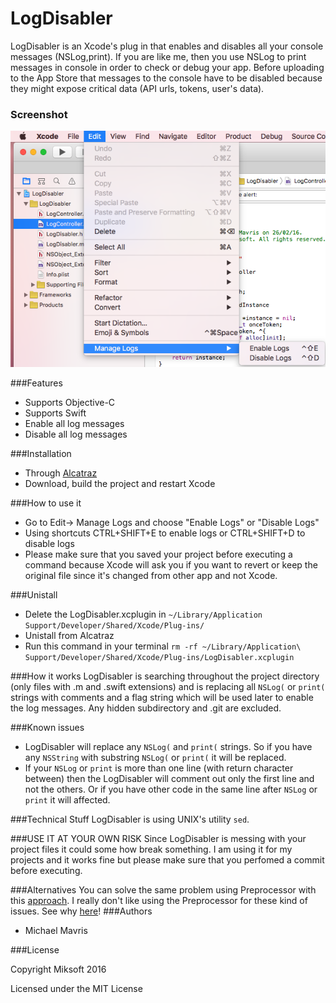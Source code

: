 
LogDisabler
======

LogDisabler is an Xcode's plug in that enables and disables all your console messages (NSLog,print).
If you are like me, then you use NSLog to print messages in console in order to check or debug your app.
Before uploading to the App Store that messages to the console have to be disabled because they might expose critical data (API urls, tokens, user's data).

### Screenshot
![image](screenshot1.png)

###Features
+ Supports Objective-C
+ Supports Swift
+ Enable all log messages
+ Disable all log messages

###Installation
- Through [Alcatraz](https://github.com/alcatraz/Alcatraz)
- Download, build the project and restart Xcode

###How to use it
- Go to Edit-> Manage Logs and choose "Enable Logs" or "Disable Logs"
- Using shortcuts CTRL+SHIFT+E to enable logs or CTRL+SHIFT+D to disable logs
- Please make sure that you saved your project before executing a command because Xcode will ask you if you want to revert or keep the original file since it's changed from other app and not Xcode.

###Unistall
- Delete the LogDisabler.xcplugin in `~/Library/Application Support/Developer/Shared/Xcode/Plug-ins/`
- Unistall from Alcatraz
- Run this command in your terminal `rm -rf ~/Library/Application\ Support/Developer/Shared/Xcode/Plug-ins/LogDisabler.xcplugin`

###How it works
LogDisabler is searching throughout the project directory (only files with .m and .swift extensions) and is replacing all `NSLog(` or `print(` strings with comments and a flag string which will be used later to enable the log messages.
Any hidden subdirectory and .git are excluded.

###Known issues
- LogDisabler will replace any `NSLog(` and `print(` strings. So if you have any `NSString` with substring `NSLog(` or `print(` it will be replaced.
- If your `NSLog` or `print` is more than one line (with return character between) then the LogDisabler will comment out only the first line and not the others. Or if you have other code in the same line after `NSLog` or `print` it will affected.

###Technical Stuff
LogDisabler is using UNIX's utility `sed`.

###USE IT AT YOUR OWN RISK
Since LogDisabler is messing with your project files it could some how break something. I am using it for my projects and it works fine but please make sure that you perfomed a commit before executing.

###Alternatives
You can solve the same problem using Preprocessor with this [approach](http://stackoverflow.com/questions/16002001/how-to-disable-nslog-all-over-the-app).
I really don't like using the Preprocessor for these kind of issues. See why [here](http://qualitycoding.org/preprocessor/)!
###Authors
* Michael Mavris

###License

Copyright Miksoft 2016

Licensed under the MIT License
